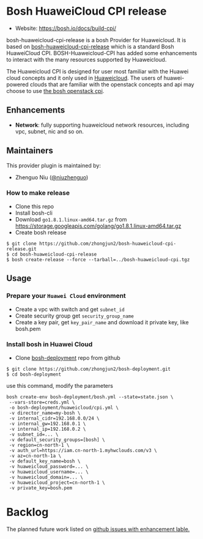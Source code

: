Bosh HuaweiCloud CPI release
==============================

- Website: https://bosh.io/docs/build-cpi/

bosh-huaweicloud-cpi-release is a bosh Provider for Huaweicloud.
It is based on [bosh-huaweicloud-cpi-release](https://github.com/cloudfoundry-incubator/bosh-huaweicloud-cpi-release)
which is a standard Bosh HuaweiCloud CPI. BOSH-Huaweicloud-CPI has added some enhancements to interact with the many resources supported by Huaweicloud.

The Huaweicloud CPI is designed for user most familiar with the Huawei cloud concepts and it only used in [Huaweicloud](https://www.huaweicloud.com/).
The users of huawei-powered clouds that are familiar with the openstack concepts and api may choose to use [the bosh openstack cpi](https://github.com/cloudfoundry-incubator/bosh-huaweicloud-cpi-release).

## Enhancements

- **Network**: fully supporting huaweicloud network resources, including vpc, subnet, nic and so on.

Maintainers
-----------

This provider plugin is maintained by:

* Zhenguo Niu ([@niuzhenguo](https://github.com/niuzhenguo))

### How to make release

- Clone this repo
- Install bosh-cli
- Download `go1.8.1.linux-amd64.tar.gz` from https://storage.googleapis.com/golang/go1.8.1.linux-amd64.tar.gz
- Create bosh release

```
$ git clone https://github.com/zhongjun2/bosh-huaweicloud-cpi-release.git
$ cd bosh-huaweicloud-cpi-release
$ bosh create-release --force --tarball=../bosh-huaweicloud-cpi.tgz
```

## Usage

### Prepare your `Huawei Cloud` environment

- Create a vpc with switch and get `subnet_id`
- Create security group get `security_group_name`
- Create a key pair, get `key_pair_name` and download it private key, like bosh.pem

### Install bosh in Huawei Cloud

- Clone [bosh-deployment](https://github.com/zhongjun2/bosh-deployment) repo from github

```
$ git clone https://github.com/zhongjun2/bosh-deployment.git
$ cd bosh-deployment
```

use this command, modify the parameters

```
bosh create-env bosh-deployment/bosh.yml --state=state.json \
 --vars-store=creds.yml \
 -o bosh-deployment/huaweicloud/cpi.yml \
 -v director_name=my-bosh \
 -v internal_cidr=192.168.0.0/24 \
 -v internal_gw=192.168.0.1 \
 -v internal_ip=192.168.0.2 \
 -v subnet_id=... \
 -v default_security_groups=[bosh] \
 -v region=cn-north-1 \
 -v auth_url=https://iam.cn-north-1.myhwclouds.com/v3 \
 -v az=cn-north-1a \
 -v default_key_name=bosh \
 -v huaweicloud_password=... \
 -v huaweicloud_username=... \
 -v huaweicloud_domain=... \
 -v huaweicloud_project=cn-north-1 \
 -v private_key=bosh.pem
```

Backlog
=========

The planned future work listed on [github issues with enhancement lable.](https://github.com/zhongjun2/bosh-huaweicloud-cpi-release/issues?q=is%3Aissue+is%3Aopen+label%3Aenhancement)
